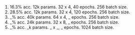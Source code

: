 1. 16.3% acc. 12k params. 32 x 4, 40 epochs. 256 batch size.
2. 28.5% acc. 12k params. 32 x 4, 120 epochs. 256 batch size.
3. _% acc. 40k params. 64 x 4, _ epochs. 256 batch size.
4. _% acc. 24k params. 32 x 8, _ epochs. 256 batch size.
5. _% acc. _k params. _ x _, _ epochs. 1024 batch size.